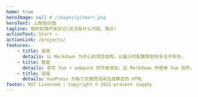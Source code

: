 ```yaml
---
home: true
heroImage: null # /images/gitmars.png
heroText: 上岸QQ的鱼
tagline: 我的前端开发日记(还没有什么内容，慎点)
actionText: Start →
actionLink: /projects/
features:
    - title: 高效
      details: 以 Markdown 为中心的项目结构，以最少的配置帮助你专注于写作。
    - title: 智能
      details: 享受 Vue + webpack 的开发体验，在 Markdown 中使用 Vue 组件。
    - title: 容错
      details: VuePress 为每个页面预渲染生成静态的 HTML
footer: MIT Licensed | Copyright © 2021-present saqqdy
---
```


